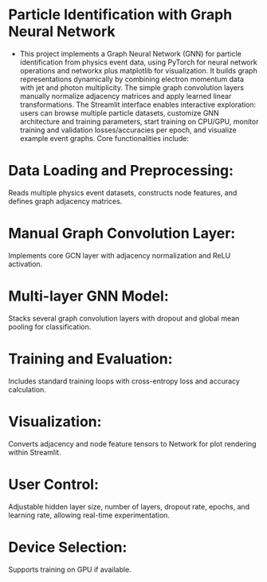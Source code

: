 # Particle Identification with Graph Neural Network
* This project implements a Graph Neural Network (GNN) for particle identification from physics event data, using PyTorch for neural network operations
and networkx plus matplotlib for visualization. It builds graph representations dynamically by combining electron momentum data with jet and photon multiplicity. 
The simple graph convolution layers manually normalize adjacency matrices and apply learned linear transformations.
The Streamlit interface enables interactive exploration: users can browse multiple particle datasets, customize GNN architecture and training parameters, 
start training on CPU/GPU, monitor training and validation losses/accuracies per epoch, and visualize example event graphs.
Core functionalities include:

# Data Loading and Preprocessing:
Reads multiple physics event datasets, constructs node features, and defines graph adjacency matrices.
# Manual Graph Convolution Layer:
Implements core GCN layer with adjacency normalization and ReLU activation.
# Multi-layer GNN Model:
Stacks several graph convolution layers with dropout and global mean pooling for classification.
# Training and Evaluation:
Includes standard training loops with cross-entropy loss and accuracy calculation.
# Visualization:
Converts adjacency and node feature tensors to Network for plot rendering within Streamlit.
# User Control:
Adjustable hidden layer size, number of layers, dropout rate, epochs, and learning rate, allowing real-time experimentation.
# Device Selection: 
Supports training on GPU if available.
